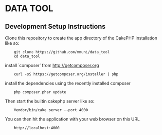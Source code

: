 DATA TOOL
=========

Development Setup Instructions
------------------------------

Clone this repository to create the app directory of the CakePHP installation like so:

        git clone https://github.com/mmuni/data_tool
        cd data_tool

install `composer’ from http://getcomposer.org

        curl -sS https://getcomposer.org/installer | php

install the dependencies using the recently installed composer

        php composer.phar update

Then start the builtin cakephp server like so:

        Vendor/bin/cake server --port 4000

You can then hit the application with your web browser on this URL

        http://localhost:4000
